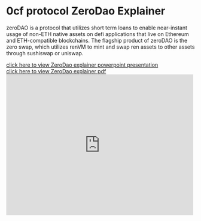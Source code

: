 # 0cf protocol ZeroDao Explainer
zeroDAO is a protocol that utilizes short term loans to enable near-instant usage of non-ETH native assets on defi applications that live on Ethereum and ETH-compatible blockchains. The flagship product of zeroDAO is the zero swap, which utilizes renVM to mint and swap ren assets to other assets through sushiswap or uniswap. 


[click here to view ZeroDao explainer powerpoint presentation](https://github.com/Developer-piyush/ZeroDao/blob/main/0cf_Zerodao.pptx) <br>
[click here to view ZeroDao explainer pdf](https://github.com/Developer-piyush/ZeroDao/blob/main/0cf_ZeroDao.pdf)
<embed src="https://github.com/Developer-piyush/ZeroDao/blob/main/0cf_ZeroDao.pdf" width="500" height="375" 
 type="application/pdf">

